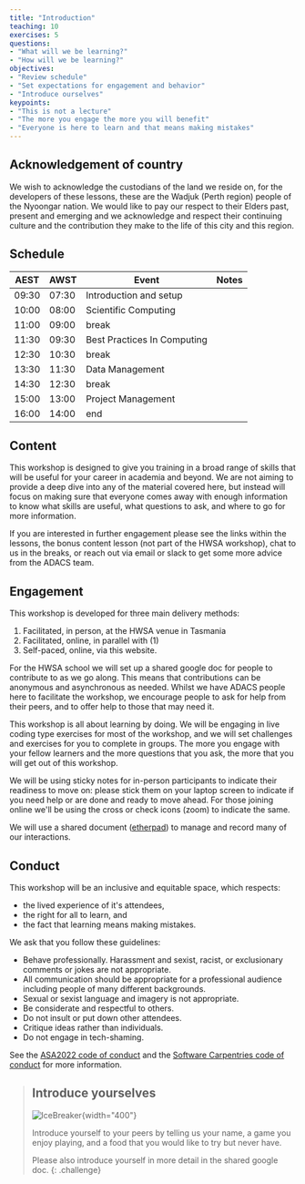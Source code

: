 ```yaml
---
title: "Introduction"
teaching: 10
exercises: 5
questions:
- "What will we be learning?"
- "How will we be learning?"
objectives:
- "Review schedule"
- "Set expectations for engagement and behavior"
- "Introduce ourselves"
keypoints:
- "This is not a lecture"
- "The more you engage the more you will benefit"
- "Everyone is here to learn and that means making mistakes"
---
```

## Acknowledgement of country
We wish to acknowledge the custodians of the land we reside on, for the developers of these lessons, these are the Wadjuk (Perth region) people of the Nyoongar nation.
We would like to pay our respect to their Elders past, present and emerging and we acknowledge and respect their continuing culture and the contribution they make to the life of this city and this region.


## Schedule

| AEST  | AWST  | Event                       | Notes |
| ----- | ----- | --------------------------- | ----- |
| 09:30 | 07:30 | Introduction and setup      |       |
| 10:00 | 08:00 | Scientific Computing        |       |
| 11:00 | 09:00 | break                       |       |
| 11:30 | 09:30 | Best Practices In Computing |       |
| 12:30 | 10:30 | break                       |       |
| 13:30 | 11:30 | Data Management             |       |
| 14:30 | 12:30 | break                       |       |
| 15:00 | 13:00 | Project Management          |       |
| 16:00 | 14:00 | end                         |       |

## Content

This workshop is designed to give you training in a broad range of skills that will be useful for your career in academia and beyond.
We are not aiming to provide a deep dive into any of the material covered here, but instead will focus on making sure that everyone comes away with enough information to know what skills are useful, what questions to ask, and where to go for more information.

If you are interested in further engagement please see the links within the lessons, the bonus content lesson (not part of the HWSA workshop), chat to us in the breaks, or reach out via email or slack to get some more advice from the ADACS team.

## Engagement

This workshop is developed for three main delivery methods:
1. Facilitated, in person, at the HWSA venue in Tasmania
2. Facilitated, online, in parallel with (1)
3. Self-paced, online, via this website.

For the HWSA school we will set up a shared google doc for people to contribute to as we go along.
This means that contributions can be anonymous and asynchronous as needed.
Whilst we have ADACS people here to facilitate the workshop, we encourage people to ask for help from their peers, and to offer help to those that may need it.

This workshop is all about learning by doing.
We will be engaging in live coding type exercises for most of the workshop, and we will set challenges and exercises for you to complete in groups.
The more you engage with your fellow learners and the more questions that you ask, the more that you will get out of this workshop.

We will be using sticky notes for in-person participants to indicate their readiness to move on: please stick them on your laptop screen to indicate if you need help or are done and ready to move ahead.
For those joining online we'll be using the cross or check icons (zoom) to indicate the same.

We will use a shared document ([etherpad](https://pad.systemli.org/p/hwsa-2022-workshop-tassie)) to manage and record many of our interactions.


## Conduct

This workshop will be an inclusive and equitable space, which respects:
- the lived experience of it's attendees,
- the right for all to learn, and 
- the fact that learning means making mistakes.

We ask that you follow these guidelines:

- Behave professionally. Harassment and sexist, racist, or exclusionary comments or jokes are not appropriate.
- All communication should be appropriate for a professional audience including people of many different backgrounds. 
- Sexual or sexist language and imagery is not appropriate.
- Be considerate and respectful to others.
- Do not insult or put down other attendees.
- Critique ideas rather than individuals.
- Do not engage in tech-shaming.

See the [ASA2022 code of conduct](https://www.asa2022.org/code-of-conduct) and the [Software Carpentries code of conduct](https://docs.carpentries.org/topic_folders/policies/code-of-conduct.html) for more information.



> ## Introduce yourselves
> ![IceBreaker](https://ichef.bbci.co.uk/news/976/cpsprodpb/D6B5/production/_123956945_225107a3-318d-4c2e-b040-2dcd03c4698a.jpg){width="400"}
> 
> Introduce yourself to your peers by telling us your name, a game you enjoy playing, and a food that you would like to try but never have.
> 
> Please also introduce yourself in more detail in the shared google doc.
{: .challenge}